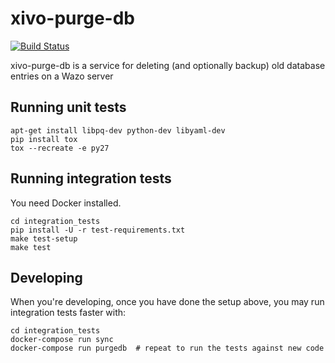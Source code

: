 xivo-purge-db
=============
[![Build Status](https://travis-ci.org/wazo-pbx/xivo-purge-db.png?branch=master)](https://travis-ci.org/wazo-pbx/xivo-purge-db)

xivo-purge-db is a service for deleting (and optionally backup) old database entries on a Wazo server


Running unit tests
------------------

```
apt-get install libpq-dev python-dev libyaml-dev
pip install tox
tox --recreate -e py27
```


Running integration tests
-------------------------

You need Docker installed.

```
cd integration_tests
pip install -U -r test-requirements.txt
make test-setup
make test
```


Developing
----------

When you're developing, once you have done the setup above, you may run
integration tests faster with:

```
cd integration_tests
docker-compose run sync
docker-compose run purgedb  # repeat to run the tests against new code
```

